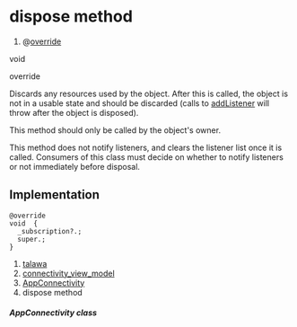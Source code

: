 
<div>

# dispose method

</div>


<div>

1.  @[override](https://api.flutter.dev/flutter/dart-core/override-constant.html)

</div>

void 


override




Discards any resources used by the object. After this is called, the
object is not in a usable state and should be discarded (calls to
[addListener](https://api.flutter.dev/flutter/foundation/ChangeNotifier/addListener.md)
will throw after the object is disposed).

This method should only be called by the object\'s owner.

This method does not notify listeners, and clears the listener list once
it is called. Consumers of this class must decide on whether to notify
listeners or not immediately before disposal.



## Implementation

``` language-dart
@override
void  {
  _subscription?.;
  super.;
}
```







1.  [talawa](../../index.md)
2.  [connectivity_view_model](../../view_model_connectivity_view_model/)
3.  [AppConnectivity](../../view_model_connectivity_view_model/AppConnectivity-class.md)
4.  dispose method

##### AppConnectivity class







